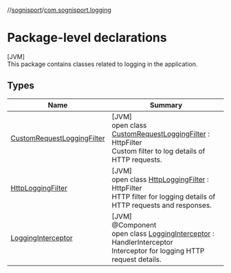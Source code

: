 //[sognisport](../../index.md)/[com.sognisport.logging](index.md)

# Package-level declarations

[JVM]\
This package contains classes related to logging in the application.

## Types

| Name | Summary |
|---|---|
| [CustomRequestLoggingFilter](-custom-request-logging-filter/index.md) | [JVM]<br>open class [CustomRequestLoggingFilter](-custom-request-logging-filter/index.md) : HttpFilter<br>Custom filter to log details of HTTP requests. |
| [HttpLoggingFilter](-http-logging-filter/index.md) | [JVM]<br>open class [HttpLoggingFilter](-http-logging-filter/index.md) : HttpFilter<br>HTTP filter for logging details of HTTP requests and responses. |
| [LoggingInterceptor](-logging-interceptor/index.md) | [JVM]<br>@Component<br>open class [LoggingInterceptor](-logging-interceptor/index.md) : HandlerInterceptor<br>Interceptor for logging HTTP request details. |
